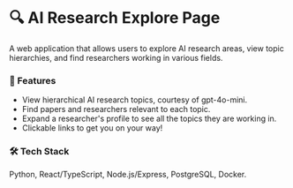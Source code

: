 # 🔍 AI Research Explore Page

A web application that allows users to explore AI research areas, view topic hierarchies, and find researchers working in various fields.

### 🚀 Features

- View hierarchical AI research topics, courtesy of gpt-4o-mini.
- Find papers and researchers relevant to each topic.
- Expand a researcher's profile to see all the topics they are working in.
- Clickable links to get you on your way!

### 🛠️ Tech Stack

Python, React/TypeScript, Node.js/Express, PostgreSQL, Docker.
